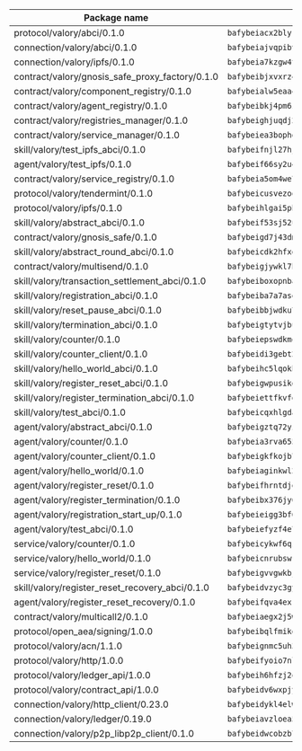 | Package name                                                  | Package hash                                                  |
| ------------------------------------------------------------- | ------------------------------------------------------------- |
| protocol/valory/abci/0.1.0                                    | `bafybeiacx2blykdxecheozr33ywnaxfigw5oxi7wifpnelryk3buyk5hzm` |
| connection/valory/abci/0.1.0                                  | `bafybeiajvqpibv74p6eh2epkchzrdbtiy4fcxwxiyge3cfptgm4t22q4xe` |
| connection/valory/ipfs/0.1.0                                  | `bafybeia7kzgw4tmkl6k2vjbnss4egvhcf4fmt7cnmpjjjbjogz2bu2j3fu` |
| contract/valory/gnosis_safe_proxy_factory/0.1.0               | `bafybeibjxvxrz4w5dqifhfeo4grsgib4wpdbb7c5ck7cmox5tortshrtci` |
| contract/valory/component_registry/0.1.0                      | `bafybeialw5eaa4v54s7i3sjsuy6d5k624quhxhziqntwq5hnz4g646sb7m` |
| contract/valory/agent_registry/0.1.0                          | `bafybeibkj4pm6ziqh2fl3xfsjiou4ibnxlipmvmqhgvc7xwpnaddbtxzli` |
| contract/valory/registries_manager/0.1.0                      | `bafybeighjuqdj2oq6tqckf7j3mqtighe7lpaahh7qt3sqxtbtjlur4tmj4` |
| contract/valory/service_manager/0.1.0                         | `bafybeiea3bophgb6ikqvpd7lzyluthlhoazbbrknvfncu4j7wbubfsrjeu` |
| skill/valory/test_ipfs_abci/0.1.0                             | `bafybeifnjl27hj4gonktcj5hq2ykipz2cs5cvt4z2glckxx2aulacidgie` |
| agent/valory/test_ipfs/0.1.0                                  | `bafybeif66sy2u4mksfiq5fhnum2kag5djoxvxvrey7pjjyw3jvu473ub64` |
| contract/valory/service_registry/0.1.0                        | `bafybeia5om4we7rsl7fm6z6s6yp37gkwvzbhjc325rdv3h2ryn3bp5t3ka` |
| protocol/valory/tendermint/0.1.0                              | `bafybeicusvezoqlmyt6iqomcbwaz3xkhk2qf3d56q5zprmj3xdxfy64k54` |
| protocol/valory/ipfs/0.1.0                                    | `bafybeihlgai5pbmkb6mjhvgy4gkql5uvpwvxbpdowczgz4ovxat6vajrq4` |
| skill/valory/abstract_abci/0.1.0                              | `bafybeif53sj52ule5ch2hhjc6ixd72z6ka25v5lby2gkmn5cntoaa3uzfa` |
| contract/valory/gnosis_safe/0.1.0                             | `bafybeigd7j43dmssr72t3m3qbniitxuruedzwpimw7vqolpigxhryad6ne` |
| skill/valory/abstract_round_abci/0.1.0                        | `bafybeicdk2hfxgftltboy3ftjk2el4wcgtr6knmi4eamrcpb44gaqcxbuq` |
| contract/valory/multisend/0.1.0                               | `bafybeigjywkl7hydjsrkogob3xebj2ifhqwmfhhxoeyrndzhhxi5u6amey` |
| skill/valory/transaction_settlement_abci/0.1.0                | `bafybeiboxopnbal7gspiyuoyv3iqae3deersgwvplkkhbvutxlmhfq6mc4` |
| skill/valory/registration_abci/0.1.0                          | `bafybeiba7a7asewoh3na6fa6wyl6tmxwegnbyttitwpnk4gor2lmydsxey` |
| skill/valory/reset_pause_abci/0.1.0                           | `bafybeibbjwdku7yqmivlayq3ml4dyrd6te7zpeksiywcvmthcxsb624x5a` |
| skill/valory/termination_abci/0.1.0                           | `bafybeigtytvjbuygadbnmuedme3a6ugs5j3xrr3gamhkm3j3hfs6sedle4` |
| skill/valory/counter/0.1.0                                    | `bafybeiepswdkmqr4tolafhinkhyum4jqbuqdnqnqafpylygtk7el7xa2qu` |
| skill/valory/counter_client/0.1.0                             | `bafybeidi3gebt2tdas53djbnnw5yzkbzron4ruaubkoo3hv6fflmbzbecy` |
| skill/valory/hello_world_abci/0.1.0                           | `bafybeihc5lqokhwlwto2mgjqvnuzgmy4euobzg766psz7b7hpbwtv7nffu` |
| skill/valory/register_reset_abci/0.1.0                        | `bafybeigwpusikd7uh5mg4ozulipxwlperwiryyjxrv4z3es6onnpgryeha` |
| skill/valory/register_termination_abci/0.1.0                  | `bafybeiettfkvfd5n7ea2vlzbe2r2g33lxiaxlsaztrwfw3z6nkh3cc62me` |
| skill/valory/test_abci/0.1.0                                  | `bafybeicqxhlgdam74blw3vpsv4b4viguov3tw3ytvgeoiilepfpll7dt7e` |
| agent/valory/abstract_abci/0.1.0                              | `bafybeigztq72yikw6iu2jlj43so7al3lxevhvfa7endsw7qjd4bfmo4x7m` |
| agent/valory/counter/0.1.0                                    | `bafybeia3rva655c34blqjqbry5ljgczrm6wyh347xuwoomgjwukds3m23m` |
| agent/valory/counter_client/0.1.0                             | `bafybeigkfkojb7jxzymkbuddjtkfluwcbxisahvne64pvvyh3irlb6ycya` |
| agent/valory/hello_world/0.1.0                                | `bafybeiaginkwl2ot6c3njfrvmkekzdcofqh7ouqyavd6j4ctrqxvt6cqwm` |
| agent/valory/register_reset/0.1.0                             | `bafybeifhrntdjde4ib6mwish26rebkgkgnax4soq4u2nwkhivpf2j4yznm` |
| agent/valory/register_termination/0.1.0                       | `bafybeibx376jy62sbghrobockpxrictpou5laojnasu37m76qqg76364x4` |
| agent/valory/registration_start_up/0.1.0                      | `bafybeieigg3bf6tx4ktpf6zbfzn4fza7bpeyyf3zzgvl5cblhyjdq7suwq` |
| agent/valory/test_abci/0.1.0                                  | `bafybeiefyzf4e7id245pswrjrdg3exolhvrpwz5sgdqdjpdvp3bing4xpe` |
| service/valory/counter/0.1.0                                  | `bafybeicykwf6qzc7gsp3qtbkhcuphhdhnua6afbpe62q5edf6od5x5eh6y` |
| service/valory/hello_world/0.1.0                              | `bafybeicnrubswkthglsrk7tvw26v7pw26m2xzfxmek2pbeiucxbprvbjm4` |
| service/valory/register_reset/0.1.0                           | `bafybeigvvgwkbjwtqwvu4evypry4vjtuspowacr2avenmzaxnel2qgcdfq` |
| skill/valory/register_reset_recovery_abci/0.1.0               | `bafybeidvzyc3gyhkgogae47pi4unb6k6rdwgmh7t53sg4aqxedl2fkkrlu` |
| agent/valory/register_reset_recovery/0.1.0                    | `bafybeifqva4exkvajgb5t2dwkb3d2cg4aqumsd7tr5fahv7gh3fw5wr62a` |
| contract/valory/multicall2/0.1.0                              | `bafybeiaegx2j5w6le2fhvzmx7stzujuezqfvicvnyqebtipivkek2cgh7m` |
| protocol/open_aea/signing/1.0.0                               | `bafybeibqlfmikg5hk4phzak6gqzhpkt6akckx7xppbp53mvwt6r73h7tk4` |
| protocol/valory/acn/1.1.0                                     | `bafybeignmc5uh3vgpuckljcj2tgg7hdqyytkm6m5b6v6mxtazdcvubibva` |
| protocol/valory/http/1.0.0                                    | `bafybeifyoio7nlh5zzyn5yz7krkou56l22to3cwg7gw5v5o3vxwklibhty` |
| protocol/valory/ledger_api/1.0.0                              | `bafybeih6hfzj2obw5oajnt6ng6355edgvi5ngoaub44vpuszqoplfvyaom` |
| protocol/valory/contract_api/1.0.0                            | `bafybeidv6wxpjyb2sdyibnmmum45et4zcla6tl63bnol6ztyoqvpl4spmy` |
| connection/valory/http_client/0.23.0                          | `bafybeidykl4elwbcjkqn32wt5h4h7tlpeqovrcq3c5bcplt6nhpznhgczi` |
| connection/valory/ledger/0.19.0                               | `bafybeiavzloea5rtoxfdqjuexkqzpgbq73n4sl6af2vwa4bv2wd22qigyi` |
| connection/valory/p2p_libp2p_client/0.1.0                     | `bafybeidwcobzb7ut3efegoedad7jfckvt2n6prcmd4g7xnkm6hp6aafrva` |
